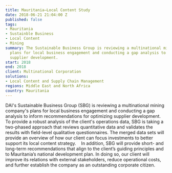 ```yaml
---
title: Mauritania—Local Content Study
date: 2018-06-21 21:04:00 Z
published: false
tags:
- Mauritania
- Sustainble Business
- Local Content
- Mining
summary: The Sustainable Business Group is reviewing a multinational mining company's
  plans for local business engagement and conducting a gap analysis to help optimize
  supplier development.
start: 2018
end: 2018
client: Multinational Corporation
solutions:
- Local Content and Supply Chain Management
regions: Middle East and North Africa
country: Mauritania
---
```


DAI's Sustainable Business Group (SBG) is reviewing a multinational mining company's plans for local business engagement and conducting a gap analysis to inform recommendations for optimizing supplier development. To provide a robust analysis of the client's operations data, SBG is taking a two-phased approach that reviews quantitative data and validates the results with field-level qualitative questionnaires. The merged data sets will provide an overview of how our client can focus investments to better support its local content strategy. 
 
In addition, SBG will provide short- and long-term recommendations that align to the client’s guiding principles and to Mauritania’s national development plan. In doing so, our client will improve its relations with external stakeholders, reduce operational costs, and further establish the company as an outstanding corporate citizen.
